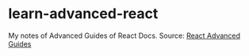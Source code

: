 # learn-advanced-react
My notes of Advanced Guides of React Docs.
Source: [React Advanced Guides](https://reactjs.org/docs)